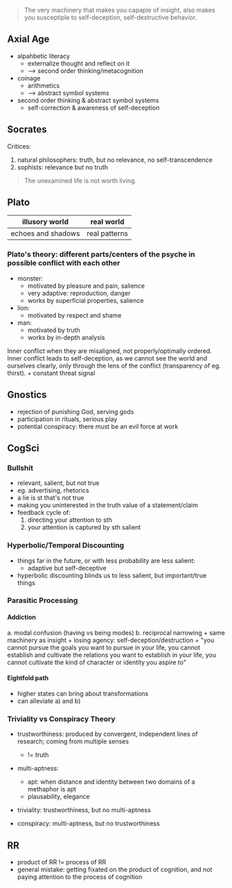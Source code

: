 > The very machinery that makes you capaple of insight, also makes you susceptiple to self-deception, self-destructive behavior.

## Axial Age

+ alpahbetic literacy
    + externalize thought and reflect on it
    + --> second order thinking/metacognition
+ coinage
    + arithmetics
    + --> abstract symbol systems 
+ second order thinking & abstract symbol systems
    + self-correction & awareness of self-deception

## Socrates

Critices:

1. natural philosophers: truth, but no relevance, no self-transcendence
2. sophists: relevance but no truth

> The unexamined life is not worth living.

## Plato

illusory world | real world
--- | ---
echoes and shadows | real patterns

### Plato's theory: different parts/centers of the psyche in possible conflict with each other

+ monster:
    + motivated by pleasure and pain, salience
    + very adaptive: reproduction, danger
    + works by superficial properties, salience
+ lion:
    + motivated by respect and shame
+ man:
    + motivated by truth
    + works by in-depth analysis
    
Inner conflict when they are misaligned, not properly/optimally ordered.  
Inner conflict leads to self-deception, as we cannot see the world and ourselves clearly, only through the lens of the conflict (transparency of eg. thirst).
    + constant threat signal

## Gnostics

+ rejection of punishing God, serving gods
+ participation in rituals, serious play
+ potential conspiracy: there must be an evil force at work

## CogSci

### Bullshit

+ relevant, salient, but not true
+ eg. advertising, rhetorics
+ a lie is st that's not true
+ making you uninterested in the truth value of a statement/claim
+ feedback cycle of:
    1. directing your attention to sth
    2. your attention is captured by sth salient
    
### Hyperbolic/Temporal Discounting

+ things far in the future, or with less probability are less salient: 
   + adaptive but self-deceptive
+ hyperbolic discounting blinds us to less salient, but important/true things
    
### Parasitic Processing

#### Addiction

a. modal confusion (having vs being modes)
b. reciprocal narrowing
    + same machinery as insight
    + losing agency: self-deception/destruction
        + "you cannot pursue the goals you want to pursue in your life, you cannot establish and cultivate the relations you want to establish in your life, you cannot cultivate the kind of character or identity you aspire to"

#### Eightfold path
+ higher states can bring about transformations
+ can alleviate a) and b)

### Triviality vs Conspiracy Theory
+ trustworthiness: produced by convergent, independent lines of research; coming from multiple senses
    + != truth
+ multi-aptness: 
    + apt: when distance and identity between two domains of a methaphor is apt
    + plausability, elegance

+ triviality: trustworthiness, but no multi-aptness
+ conspiracy: multi-aptness, but no trustworthiness

## RR 

+ product of RR != process of RR
+ general mistake: getting fixated on the product of cognition, and not paying attention to the process of cognition